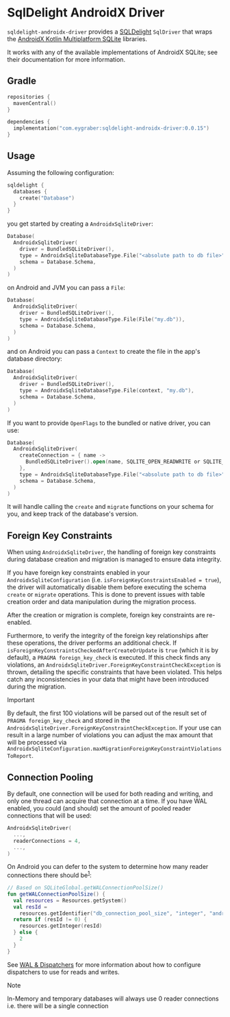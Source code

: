 # SqlDelight AndroidX Driver

`sqldelight-androidx-driver` provides a [SQLDelight] `SqlDriver` that wraps the [AndroidX Kotlin Multiplatform SQLite]
libraries.

It works with any of the available implementations of AndroidX SQLite; see their documentation for more information.

## Gradle

```kotlin
repositories {
  mavenCentral()
}

dependencies {
  implementation("com.eygraber:sqldelight-androidx-driver:0.0.15")
}
```

## Usage
Assuming the following configuration:

```kotlin
sqldelight {
  databases {
    create("Database")
  }
}
```

you get started by creating a `AndroidxSqliteDriver`:

```kotlin
Database(
  AndroidxSqliteDriver(
    driver = BundledSQLiteDriver(),
    type = AndroidxSqliteDatabaseType.File("<absolute path to db file>"),
    schema = Database.Schema,
  )
)
```

on Android and JVM you can pass a `File`:

```kotlin
Database(
  AndroidxSqliteDriver(
    driver = BundledSQLiteDriver(),
    type = AndroidxSqliteDatabaseType.File(File("my.db")),
    schema = Database.Schema,
  )
)
```

and on Android you can pass a `Context` to create the file in the app's database directory:

```kotlin
Database(
  AndroidxSqliteDriver(
    driver = BundledSQLiteDriver(),
    type = AndroidxSqliteDatabaseType.File(context, "my.db"),
    schema = Database.Schema,
  )
)
```

If you want to provide `OpenFlags` to the bundled or native driver, you can use:

```kotlin
Database(
  AndroidxSqliteDriver(
    createConnection = { name ->
      BundledSQLiteDriver().open(name, SQLITE_OPEN_READWRITE or SQLITE_OPEN_CREATE)
    },
    type = AndroidxSqliteDatabaseType.File("<absolute path to db file>"),
    schema = Database.Schema,
  )
)
```

It will handle calling the `create` and `migrate` functions on your schema for you, and keep track of the database's version.

## Foreign Key Constraints

When using `AndroidxSqliteDriver`, the handling of foreign key constraints during database creation and migration is 
managed to ensure data integrity.

If you have foreign key constraints enabled in your
`AndroidxSqliteConfiguration` (i.e. `isForeignKeyConstraintsEnabled = true`),
the driver will automatically disable them before executing the schema `create` or `migrate` operations.
This is done to prevent issues with table creation order and data manipulation during the migration process.

After the creation or migration is complete, foreign key constraints are re-enabled.

Furthermore, to verify the integrity of the foreign key relationships after these operations,
the driver performs an additional check. If `isForeignKeyConstraintsCheckedAfterCreateOrUpdate`
is `true` (which it is by default), a `PRAGMA foreign_key_check` is executed. If this check finds
any violations, an `AndroidxSqliteDriver.ForeignKeyConstraintCheckException` is thrown, detailing the 
specific constraints that have been violated. This helps catch any inconsistencies in your data that might
have been introduced during the migration.

> [!IMPORTANT]  
> By default, the first 100 violations will be parsed out of the result set of 
> `PRAGMA foreign_key_check` and stored in the `AndroidxSqliteDriver.ForeignKeyConstraintCheckException`.
> If your use can result in a large number of violations you can adjust the max amount that will be processed via 
> `AndroidxSqliteConfiguration.maxMigrationForeignKeyConstraintViolationsToReport`.

## Connection Pooling

By default, one connection will be used for both reading and writing, and only one thread can acquire that connection 
at a time. If you have WAL enabled, you could (and should) set the amount of pooled reader connections that will be used:

```kotlin
AndroidxSqliteDriver(
  ...,
  readerConnections = 4,
  ...,
)
```

On Android you can defer to the system to determine how many reader connections there should be<sup>[1]</sup>:

```kotlin
// Based on SQLiteGlobal.getWALConnectionPoolSize()
fun getWALConnectionPoolSize() {
  val resources = Resources.getSystem()
  val resId =
    resources.getIdentifier("db_connection_pool_size", "integer", "android")
  return if (resId != 0) {
    resources.getInteger(resId)
  } else {
    2
  }
}
```

See [WAL & Dispatchers] for more information about how to configure dispatchers to use for reads and writes.

> [!NOTE]  
> In-Memory and temporary databases will always use 0 reader connections i.e. there will be a single connection 

[1]: https://blog.p-y.wtf/parallelism-with-android-sqlite#heading-secondary-connections
[AndroidX Kotlin Multiplatform SQLite]: https://developer.android.com/kotlin/multiplatform/sqlite
[SQLDelight]: https://github.com/sqldelight/sqldelight
[WAL & Dispatchers]: https://blog.p-y.wtf/parallelism-with-android-sqlite#heading-wal-amp-dispatchers
